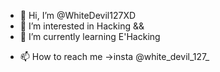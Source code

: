 - 👋 Hi, I’m @WhiteDevil127XD
- 👀 I’m interested in Hacking && <Programming/>
- 🌱 I’m currently learning E'Hacking
<!--- 💞️ I’m looking to collaborate on ...--->
- 📫 How to reach me ->insta @white_devil_127_

<!---
WhiteDevil127XD/WhiteDevil127XD is a ✨ special ✨ repository because its `README.md` (this file) appears on your GitHub profile.
You can click the Preview link to take a look at your changes.
--->
